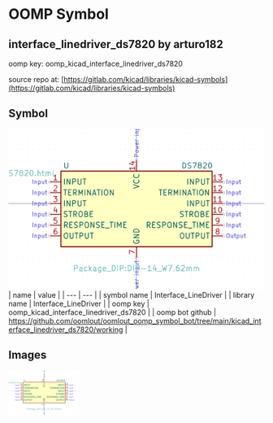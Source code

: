 # OOMP Symbol  
## interface_linedriver_ds7820  by arturo182  
  
oomp key: oomp_kicad_interface_linedriver_ds7820  
  
source repo at: [https://gitlab.com/kicad/libraries/kicad-symbols](https://gitlab.com/kicad/libraries/kicad-symbols)  
## Symbol  
  
[![working.png](working_600.png)](working.png)  
| name | value | 
| --- | --- | 
| symbol name | Interface_LineDriver | 
| library name | Interface_LineDriver | 
| oomp key | oomp_kicad_interface_linedriver_ds7820 | 
| oomp bot github | https://github.com/oomlout/oomlout_oomp_symbol_bot/tree/main/kicad_interface_linedriver_ds7820/working | 
## Images  
  
[![working.png](working_140.png)](working.png)  
